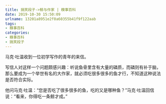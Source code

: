 ```yaml
---
title: 搞笑段子->鲸与作家 | 糗事百科
date: 2019-10-30 15:50:09
urlname: 13201a8951e2f0a60355b41f9f122aab
tags: 
- 糗事百科
categories:
- 糗事百科
- 搞笑段子
---
```

马克·吐温收到一位初学写作的青年的来信。

写信人对这样一个问题颇感兴趣：听说鱼骨里含有大量的磷质，而磷则有补于脑，那么要成为一个举世有名的大作家，就必须吃很多很多的鱼才行，不知道这种说法是否符合实际。

他问马克·吐温：“您是否吃了很多很多的鱼，吃的又是哪种鱼？”马克·吐温回信说：“看来，你得吃一条鲸才成。”


